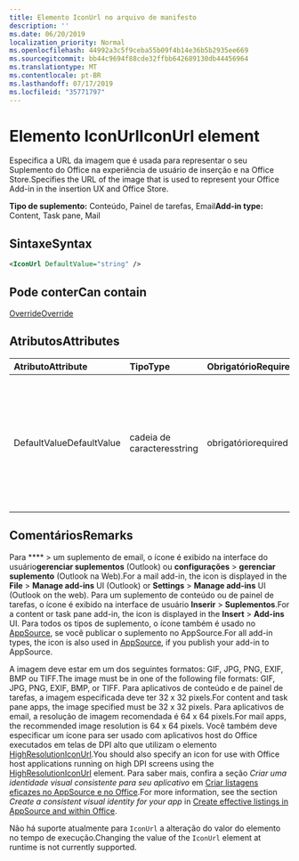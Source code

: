 ```yaml
---
title: Elemento IconUrl no arquivo de manifesto
description: ''
ms.date: 06/20/2019
localization_priority: Normal
ms.openlocfilehash: 44992a3c5f9ceba55b09f4b14e36b5b2935ee669
ms.sourcegitcommit: bb44c9694f88cde32ffbb642689130db44456964
ms.translationtype: MT
ms.contentlocale: pt-BR
ms.lasthandoff: 07/17/2019
ms.locfileid: "35771797"
---
```

# <a name="iconurl-element"></a><span data-ttu-id="a07f2-102">Elemento IconUrl</span><span class="sxs-lookup"><span data-stu-id="a07f2-102">IconUrl element</span></span>

<span data-ttu-id="a07f2-103">Especifica a URL da imagem que é usada para representar o seu Suplemento do Office na experiência de usuário de inserção e na Office Store.</span><span class="sxs-lookup"><span data-stu-id="a07f2-103">Specifies the URL of the image that is used to represent your Office Add-in in the insertion UX and Office Store.</span></span>

<span data-ttu-id="a07f2-104">**Tipo de suplemento:** Conteúdo, Painel de tarefas, Email</span><span class="sxs-lookup"><span data-stu-id="a07f2-104">**Add-in type:** Content, Task pane, Mail</span></span>

## <a name="syntax"></a><span data-ttu-id="a07f2-105">Sintaxe</span><span class="sxs-lookup"><span data-stu-id="a07f2-105">Syntax</span></span>

```XML
<IconUrl DefaultValue="string" />
```

## <a name="can-contain"></a><span data-ttu-id="a07f2-106">Pode conter</span><span class="sxs-lookup"><span data-stu-id="a07f2-106">Can contain</span></span>

[<span data-ttu-id="a07f2-107">Override</span><span class="sxs-lookup"><span data-stu-id="a07f2-107">Override</span></span>](override.md)

## <a name="attributes"></a><span data-ttu-id="a07f2-108">Atributos</span><span class="sxs-lookup"><span data-stu-id="a07f2-108">Attributes</span></span>

|<span data-ttu-id="a07f2-109">**Atributo**</span><span class="sxs-lookup"><span data-stu-id="a07f2-109">**Attribute**</span></span>|<span data-ttu-id="a07f2-110">**Tipo**</span><span class="sxs-lookup"><span data-stu-id="a07f2-110">**Type**</span></span>|<span data-ttu-id="a07f2-111">**Obrigatório**</span><span class="sxs-lookup"><span data-stu-id="a07f2-111">**Required**</span></span>|<span data-ttu-id="a07f2-112">**Descrição**</span><span class="sxs-lookup"><span data-stu-id="a07f2-112">**Description**</span></span>|
|:-----|:-----|:-----|:-----|
|<span data-ttu-id="a07f2-113">DefaultValue</span><span class="sxs-lookup"><span data-stu-id="a07f2-113">DefaultValue</span></span>|<span data-ttu-id="a07f2-114">cadeia de caracteres</span><span class="sxs-lookup"><span data-stu-id="a07f2-114">string</span></span>|<span data-ttu-id="a07f2-115">obrigatório</span><span class="sxs-lookup"><span data-stu-id="a07f2-115">required</span></span>|<span data-ttu-id="a07f2-116">Especifica o valor padrão para essa configuração, expresso para a localidade especificada no elemento [DefaultLocale](defaultlocale.md).</span><span class="sxs-lookup"><span data-stu-id="a07f2-116">Specifies the default value for this setting, expressed for the locale specified in the [DefaultLocale](defaultlocale.md) element.</span></span>|

## <a name="remarks"></a><span data-ttu-id="a07f2-117">Comentários</span><span class="sxs-lookup"><span data-stu-id="a07f2-117">Remarks</span></span>

<span data-ttu-id="a07f2-118">Para \*\*\*\* > um suplemento de email, o ícone é exibido na interface do usuário**gerenciar suplementos** (Outlook) ou **configurações** > **gerenciar suplemento** (Outlook na Web).</span><span class="sxs-lookup"><span data-stu-id="a07f2-118">For a mail add-in, the icon is displayed in the  **File** > **Manage add-ins** UI (Outlook) or **Settings** > **Manage add-ins** UI (Outlook on the web).</span></span> <span data-ttu-id="a07f2-119">Para um suplemento de conteúdo ou de painel de tarefas, o ícone é exibido na interface de usuário **Inserir** > **Suplementos**.</span><span class="sxs-lookup"><span data-stu-id="a07f2-119">For a content or task pane add-in, the icon is displayed in the **Insert** > **Add-ins** UI.</span></span> <span data-ttu-id="a07f2-120">Para todos os tipos de suplemento, o ícone também é usado no [AppSource](https://appsource.microsoft.com), se você publicar o suplemento no AppSource.</span><span class="sxs-lookup"><span data-stu-id="a07f2-120">For all add-in types, the icon is also used in [AppSource](https://appsource.microsoft.com), if you publish your add-in to AppSource.</span></span>

<span data-ttu-id="a07f2-121">A imagem deve estar em um dos seguintes formatos: GIF, JPG, PNG, EXIF, BMP ou TIFF.</span><span class="sxs-lookup"><span data-stu-id="a07f2-121">The image must be in one of the following file formats: GIF, JPG, PNG, EXIF, BMP, or TIFF.</span></span> <span data-ttu-id="a07f2-122">Para aplicativos de conteúdo e de painel de tarefas, a imagem especificada deve ter 32 x 32 pixels.</span><span class="sxs-lookup"><span data-stu-id="a07f2-122">For content and task pane apps, the image specified must be 32 x 32 pixels.</span></span> <span data-ttu-id="a07f2-123">Para aplicativos de email, a resolução de imagem recomendada é 64 x 64 pixels.</span><span class="sxs-lookup"><span data-stu-id="a07f2-123">For mail apps, the recommended image resolution is 64 x 64 pixels.</span></span> <span data-ttu-id="a07f2-124">Você também deve especificar um ícone para ser usado com aplicativos host do Office executados em telas de DPI alto que utilizam o elemento [HighResolutionIconUrl](highresolutioniconurl.md).</span><span class="sxs-lookup"><span data-stu-id="a07f2-124">You should also specify an icon for use with Office host applications running on high DPI screens using the [HighResolutionIconUrl](highresolutioniconurl.md) element.</span></span> <span data-ttu-id="a07f2-125">Para saber mais, confira a seção _Criar uma identidade visual consistente para seu aplicativo_ em [Criar listagens eficazes no AppSource e no Office](/office/dev/store/create-effective-office-store-listings#create-a-consistent-visual-identity).</span><span class="sxs-lookup"><span data-stu-id="a07f2-125">For more information, see the section _Create a consistent visual identity for your app_ in [Create effective listings in AppSource and within Office](/office/dev/store/create-effective-office-store-listings#create-a-consistent-visual-identity).</span></span>

<span data-ttu-id="a07f2-126">Não há suporte atualmente para `IconUrl` a alteração do valor do elemento no tempo de execução.</span><span class="sxs-lookup"><span data-stu-id="a07f2-126">Changing the value of the `IconUrl` element at runtime is not currently supported.</span></span>
